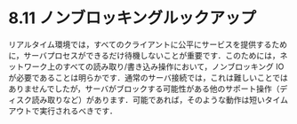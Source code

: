 # 8.11 ノンブロッキングルックアップ

リアルタイム環境では，すべてのクライアントに公平にサービスを提供するために，サーバプロセスができるだけ待機しないことが重要です．このためには，ネットワーク上のすべての読み取り/書き込み操作において，ノンブロッキング IO が必要であることは明らかです．通常のサーバ接続では，これは難しいことではありませんでしたが，サーバがブロックする可能性がある他のサポート操作（ディスク読み取りなど）があります．可能であれば，そのような動作は短いタイムアウトで実行されるべきです．
